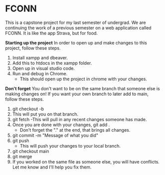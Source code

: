 # FCONN
This is a capstone project for my last semester of undergrad. We are continuing the work of a previous semester on a web application called FCONN. It is like the app Strava, but for food. 

**Starting up the project**
In order to open up and make changes to this project, follow these steps.
1. Install xampp and dbeaver.
2. Add this to htdocs in the xampp folder.
3. Open up in visual studio code.
4. Run and debug in Chrome.
    - This should open up the project in chrome with your changes.

**Don't forget**
You don't want to be on the same branch that someone else is making changes on!
If you want your own branch to later add to main, follow these steps.
1. git checkout -b <name of new branch>
2. This will put you on that branch.
3. git fetch
   -This will pull in any recent changes someone has made.
4. Once you are done with your changes, git add . 
    - Don't forget the "." at the end, that brings all changes.
5. git commit -m "Message of what you did"
6. git push 
    - This will push your changes to your local branch.
7. git checkout main
8. git merge <name of branch you just made>
9. If you worked on the same file as someone else, you will have conflicts.
   Let me know and I'll help you fix them.
